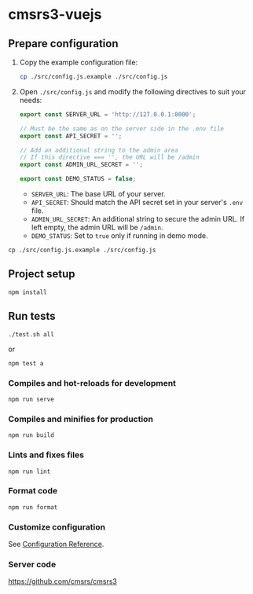 # cmsrs3-vuejs

## Prepare configuration

1. Copy the example configuration file:
    ```bash
    cp ./src/config.js.example ./src/config.js
    ```

2. Open `./src/config.js` and modify the following directives to suit your needs:

    ```javascript
    export const SERVER_URL = 'http://127.0.0.1:8000';

    // Must be the same as on the server side in the .env file
    export const API_SECRET = '';

    // Add an additional string to the admin area
    // If this directive === '', the URL will be /admin
    export const ADMIN_URL_SECRET = '';

    export const DEMO_STATUS = false;
    ```

    - `SERVER_URL`: The base URL of your server.
    - `API_SECRET`: Should match the API secret set in your server's `.env` file.
    - `ADMIN_URL_SECRET`: An additional string to secure the admin URL. If left empty, the admin URL will be `/admin`.
    - `DEMO_STATUS`: Set to `true` only if running in demo mode.

```
cp ./src/config.js.example ./src/config.js
```

## Project setup
```
npm install
```

## Run tests
```
./test.sh all
```
or
```
npm test a
```

### Compiles and hot-reloads for development
```
npm run serve
```

### Compiles and minifies for production
```
npm run build
```

### Lints and fixes files
```
npm run lint
```

### Format code
```
npm run format
```

### Customize configuration
See [Configuration Reference](https://cli.vuejs.org/config/).


### Server code 
https://github.com/cmsrs/cmsrs3
